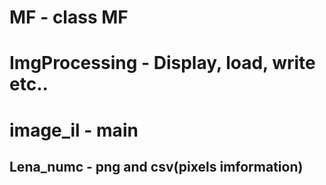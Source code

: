 # MF - class MF

# ImgProcessing - Display, load, write etc..

# image_il - main

## Lena_numc - png and csv(pixels imformation)
